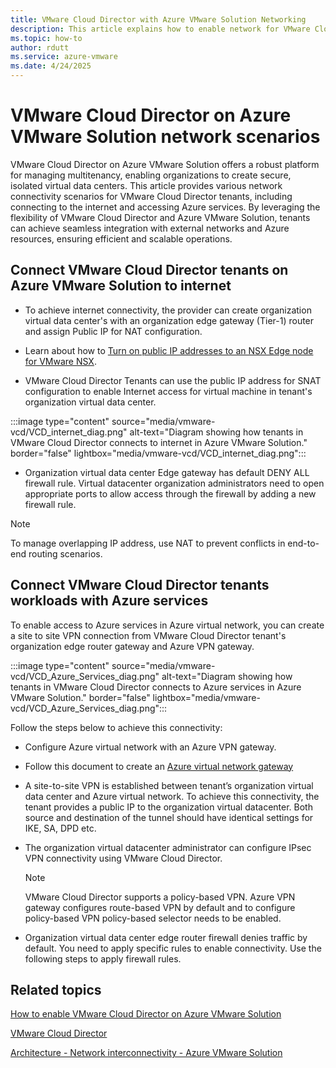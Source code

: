```yaml
---
title: VMware Cloud Director with Azure VMware Solution Networking 
description: This article explains how to enable network for VMware Cloud director tenants on Azure VMware Solution 
ms.topic: how-to
author: rdutt
ms.service: azure-vmware
ms.date: 4/24/2025
---
```


# VMware Cloud Director on Azure VMware Solution network scenarios 

VMware Cloud Director on Azure VMware Solution offers a robust platform for managing multitenancy, enabling organizations to create secure, isolated virtual data centers. This article provides various network connectivity scenarios for VMware Cloud Director tenants, including connecting to the internet and accessing Azure services. By leveraging the flexibility of VMware Cloud Director and Azure VMware Solution, tenants can achieve seamless integration with external networks and Azure resources, ensuring efficient and scalable operations.


## Connect VMware Cloud Director tenants on Azure VMware Solution to internet

- To achieve internet connectivity, the provider can create organization virtual data center's with an organization edge gateway (Tier-1) router and assign Public IP for NAT configuration. 

-  Learn about how to [Turn on public IP addresses to an NSX Edge node for VMware NSX](enable-public-ip-nsx-edge.md).

- VMware Cloud Director Tenants can use the public IP address for SNAT configuration to enable Internet access for virtual machine in tenant's organization virtual data center.

:::image type="content" source="media/vmware-vcd/VCD_internet_diag.png" alt-text="Diagram showing how tenants in VMware Cloud Director connects to internet in Azure VMware Solution." border="false" lightbox="media/vmware-vcd/VCD_internet_diag.png":::

- Organization virtual data center Edge gateway has default DENY ALL firewall rule. Virtual datacenter organization administrators need to open appropriate ports to allow access through the firewall by adding a new firewall rule.

> [!Note]
>  To manage overlapping IP address, use NAT to prevent conflicts in end-to-end routing scenarios.


## Connect VMware Cloud Director tenants workloads with Azure services

To enable access to Azure services in Azure virtual network, you can create a site to site VPN connection from VMware Cloud Director tenant's organization edge router gateway and Azure VPN gateway. 

:::image type="content" source="media/vmware-vcd/VCD_Azure_Services_diag.png" alt-text="Diagram showing how tenants in VMware Cloud Director connects to Azure services in Azure VMware Solution." border="false" lightbox="media/vmware-vcd/VCD_Azure_Services_diag.png":::

Follow the steps below to achieve this connectivity:
- Configure Azure virtual network with an Azure VPN gateway. 
- Follow this document to create an [Azure virtual network gateway](tutorial-configure-networking.md)
- A site-to-site VPN is established between tenant’s organization virtual data center and Azure virtual network. To achieve this connectivity, the tenant provides a public IP to the organization virtual datacenter. Both source and destination of the tunnel should have identical settings for IKE, SA, DPD etc.
- The organization virtual datacenter administrator can configure IPsec VPN connectivity using VMware Cloud Director.

    > [!Note]
    >  VMware Cloud Director supports a policy-based VPN. Azure VPN gateway configures route-based VPN by default and to configure policy-based VPN policy-based selector needs to be enabled.

- Organization virtual data center edge router firewall denies traffic by default. You need to apply specific rules to enable connectivity. Use the following steps to apply firewall rules.

## Related topics

[How to enable VMware Cloud Director on Azure VMware Solution](enable-vmware-vcd-with-azure.md)

[VMware Cloud Director](https://techdocs.broadcom.com/us/en/vmware-cis/cloud-director/vmware-cloud-director/10-6/overview.html)

[Architecture - Network interconnectivity - Azure VMware Solution](architecture-networking.md)
